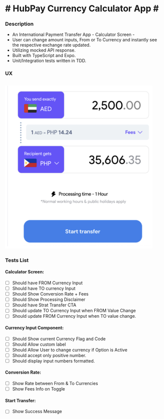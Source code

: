 # # HubPay Currency Calculator App # #
### Description
- An International Payment Transfer App - Calculator Screen -
- User can change amount inputs, From or To Currency and instantly see the respective exchange rate updated.
- Utilizing mocked API response.
- Built with TypeScript and Expo.
- Unit/Integration tests written in TDD.

### UX
![App Design](assets/app-screenshot.png)
---
### Tests List
#### Calculator Screen:
- [ ] Should have FROM Currency Input
- [ ] Should have TO currency Input
- [ ] Should Show Conversion Rate + Fees
- [ ] Should Show Processing Disclaimer
- [ ] Should have Strat Transfer CTA
- [ ] Should update TO Currency Input when FROM Value Change
- [ ] Should update FROM Currency Input when TO value change.

#### Currency Input Component:
- [ ] Should Show current Currency Flag and Code
- [ ] Should Allow custom label
- [ ] Should Allow User to change currency if Option is Active
- [ ] Should accept only positive number.
- [ ] Should display input numbers formatted.

#### Conversion Rate:
- [ ] Show Rate between From & To Currencies
- [ ] Show Fees Info on Toggle

#### Start Transfer:
- [ ] Show Success Message
